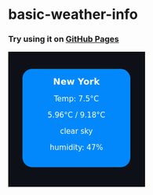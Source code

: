 # basic-weather-info
<h3> Try using it on <a href="https://salanileo.github.io/basic-weather-info/"> GitHub Pages </a></h3>
<img src="/preview.png" alt=""> 
